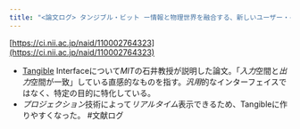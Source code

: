 ```yaml
---
title: "<論文ログ> タンジブル・ビット ー情報と物理世界を融合する、新しいユーザー・インターフェース・デザインー"
---
```


[https://ci.nii.ac.jp/naid/110002764323](https://ci.nii.ac.jp/naid/110002764323)

* [Tangible](Tangible.md) Interfaceについて*MIT*の石井教授が説明した論文。「*入力*空間と*出力*空間が一致」している直感的なものを指す。*汎用*的なインターフェイスではなく、特定の目的に特化している。
* *プロジェクション*技術によって*リアルタイム*表示できるため、Tangibleに作りやすくなった。
  \#文献ログ
